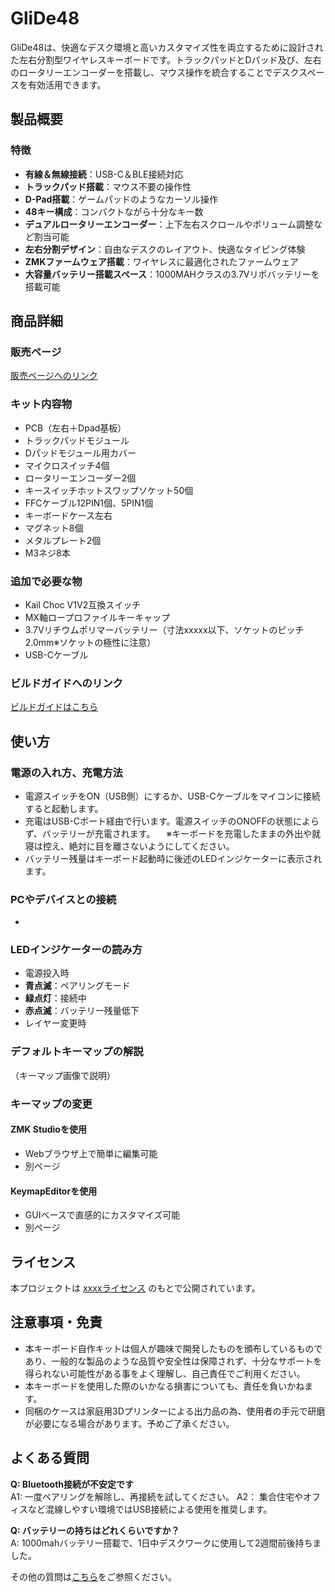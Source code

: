 # GliDe48
GliDe48は、快適なデスク環境と高いカスタマイズ性を両立するために設計された左右分割型ワイヤレスキーボードです。トラックパッドとDパッド及び、左右のロータリーエンコーダーを搭載し、マウス操作を統合することでデスクスペースを有効活用できます。

## 製品概要

### 特徴

- **有線＆無線接続**：USB-C＆BLE接続対応
- **トラックパッド搭載**：マウス不要の操作性
- **D-Pad搭載**：ゲームパッドのようなカーソル操作
- **48キー構成**：コンパクトながら十分なキー数
- **デュアルロータリーエンコーダー**：上下左右スクロールやボリューム調整など割当可能
- **左右分割デザイン**：自由なデスクのレイアウト、快適なタイピング体験
- **ZMKファームウェア搭載**：ワイヤレスに最適化されたファームウェア
- **大容量バッテリー搭載スペース**：1000MAHクラスの3.7Vリポバッテリーを搭載可能

## 商品詳細

### 販売ページ
[販売ページへのリンク](#)

### キット内容物
- PCB（左右＋Dpad基板）
- トラックパッドモジュール
- Dパッドモジュール用カバー
- マイクロスイッチ4個
- ロータリーエンコーダー2個
- キースイッチホットスワップソケット50個
- FFCケーブル12PIN1個、5PIN1個
- キーボードケース左右
- マグネット8個
- メタルプレート2個
- M3ネジ8本

### 追加で必要な物
- Kail Choc V1V2互換スイッチ
- MX軸ロープロファイルキーキャップ
- 3.7Vリチウムポリマーバッテリー（寸法xxxxx以下、ソケットのピッチ2.0mm※ソケットの極性に注意）
- USB-Cケーブル

### ビルドガイドへのリンク
[ビルドガイドはこちら](#)

## 使い方

### 電源の入れ方、充電方法
- 電源スイッチをON（USB側）にするか、USB-Cケーブルをマイコンに接続すると起動します。
- 充電はUSB-Cポート経由で行います。電源スイッチのONOFFの状態によらず、バッテリーが充電されます。
　※キーボードを充電したままの外出や就寝は控え、絶対に目を離さないようにしてください。
- バッテリー残量はキーボード起動時に後述のLEDインジケーターに表示されます。

### PCやデバイスとの接続
- 


### LEDインジケーターの読み方
- 電源投入時
- **青点滅**：ペアリングモード
- **緑点灯**：接続中
- **赤点滅**：バッテリー残量低下
- レイヤー変更時

### デフォルトキーマップの解説
（キーマップ画像で説明）

### キーマップの変更
#### ZMK Studioを使用
- Webブラウザ上で簡単に編集可能
- 別ページ

#### KeymapEditorを使用
- GUIベースで直感的にカスタマイズ可能
- 別ページ

## ライセンス
本プロジェクトは [xxxxライセンス](LICENS) のもとで公開されています。

## 注意事項・免責
- 本キーボード自作キットは個人が趣味で開発したものを頒布しているものであり、一般的な製品のような品質や安全性は保障されず、十分なサポートを得られない可能性がある事をよく理解し、自己責任でご利用ください。
- 本キーボードを使用した際のいかなる損害についても、責任を負いかねます。
- 同梱のケースは家庭用3Dプリンターによる出力品の為、使用者の手元で研磨が必要になる場合があります。予めご了承ください。

## よくある質問
**Q: Bluetooth接続が不安定です**  
A1: 一度ペアリングを解除し、再接続を試してください。
A2： 集合住宅やオフィスなど混線しやすい環境ではUSB接続による使用を推奨します。

**Q: バッテリーの持ちはどれくらいですか？**  
A: 1000mahバッテリー搭載で、1日中デスクワークに使用して2週間前後持ちました。

その他の質問は[こちら](#)をご参照ください。

